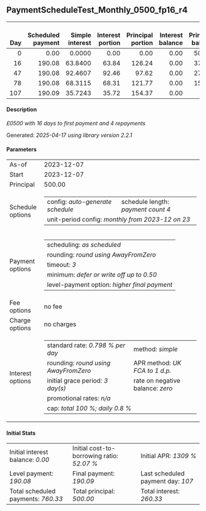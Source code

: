 <h2>PaymentScheduleTest_Monthly_0500_fp16_r4</h2>
<table>
    <thead style="vertical-align: bottom;">
        <th style="text-align: right;">Day</th>
        <th style="text-align: right;">Scheduled payment</th>
        <th style="text-align: right;">Simple interest</th>
        <th style="text-align: right;">Interest portion</th>
        <th style="text-align: right;">Principal portion</th>
        <th style="text-align: right;">Interest balance</th>
        <th style="text-align: right;">Principal balance</th>
        <th style="text-align: right;">Total simple interest</th>
        <th style="text-align: right;">Total interest</th>
        <th style="text-align: right;">Total principal</th>
    </thead>
    <tr style="text-align: right;">
        <td class="ci00">0</td>
        <td class="ci01" style="white-space: nowrap;">0.00</td>
        <td class="ci02">0.0000</td>
        <td class="ci03">0.00</td>
        <td class="ci04">0.00</td>
        <td class="ci05">0.00</td>
        <td class="ci06">500.00</td>
        <td class="ci07">0.0000</td>
        <td class="ci08">0.00</td>
        <td class="ci09">0.00</td>
    </tr>
    <tr style="text-align: right;">
        <td class="ci00">16</td>
        <td class="ci01" style="white-space: nowrap;">190.08</td>
        <td class="ci02">63.8400</td>
        <td class="ci03">63.84</td>
        <td class="ci04">126.24</td>
        <td class="ci05">0.00</td>
        <td class="ci06">373.76</td>
        <td class="ci07">63.8400</td>
        <td class="ci08">63.84</td>
        <td class="ci09">126.24</td>
    </tr>
    <tr style="text-align: right;">
        <td class="ci00">47</td>
        <td class="ci01" style="white-space: nowrap;">190.08</td>
        <td class="ci02">92.4607</td>
        <td class="ci03">92.46</td>
        <td class="ci04">97.62</td>
        <td class="ci05">0.00</td>
        <td class="ci06">276.14</td>
        <td class="ci07">156.3007</td>
        <td class="ci08">156.30</td>
        <td class="ci09">223.86</td>
    </tr>
    <tr style="text-align: right;">
        <td class="ci00">78</td>
        <td class="ci01" style="white-space: nowrap;">190.08</td>
        <td class="ci02">68.3115</td>
        <td class="ci03">68.31</td>
        <td class="ci04">121.77</td>
        <td class="ci05">0.00</td>
        <td class="ci06">154.37</td>
        <td class="ci07">224.6123</td>
        <td class="ci08">224.61</td>
        <td class="ci09">345.63</td>
    </tr>
    <tr style="text-align: right;">
        <td class="ci00">107</td>
        <td class="ci01" style="white-space: nowrap;">190.09</td>
        <td class="ci02">35.7243</td>
        <td class="ci03">35.72</td>
        <td class="ci04">154.37</td>
        <td class="ci05">0.00</td>
        <td class="ci06">0.00</td>
        <td class="ci07">260.3366</td>
        <td class="ci08">260.33</td>
        <td class="ci09">500.00</td>
    </tr>
</table>
<h4>Description</h4>
<p><i>£0500 with 16 days to first payment and 4 repayments</i></p>
<p>Generated: <i>2025-04-17 using library version 2.2.1</i></p>
<h4>Parameters</h4>
<table>
    <tr>
        <td>As-of</td>
        <td>2023-12-07</td>
    </tr>
    <tr>
        <td>Start</td>
        <td>2023-12-07</td>
    </tr>
    <tr>
        <td>Principal</td>
        <td>500.00</td>
    </tr>
    <tr>
        <td>Schedule options</td>
        <td>
            <table>
                <tr>
                    <td>config: <i>auto-generate schedule</i></td>
                    <td>schedule length: <i><i>payment count</i> 4</i></td>
                </tr>
                <tr>
                    <td colspan="2" style="white-space: nowrap;">unit-period config: <i>monthly from 2023-12 on 23</i></td>
                </tr>
            </table>
        </td>
    </tr>
    <tr>
        <td>Payment options</td>
        <td>
            <table>
                <tr>
                    <td>scheduling: <i>as scheduled</i></td>
                </tr>
                <tr>
                    <td>rounding: <i>round using AwayFromZero</i></td>
                </tr>
                <tr>
                    <td>timeout: <i>3</i></td>
                </tr>
                <tr>
                    <td>minimum: <i>defer&nbsp;or&nbsp;write&nbsp;off&nbsp;up&nbsp;to&nbsp;0.50</i></td>
                </tr>
                <tr>
                    <td>level-payment option: <i>higher&nbsp;final&nbsp;payment</i></td>
                </tr>
            </table>
        </td>
    </tr>
    <tr>
        <td>Fee options</td>
        <td>no fee
        </td>
    </tr>
    <tr>
        <td>Charge options</td>
        <td>no charges
        </td>
    </tr>
    <tr>
        <td>Interest options</td>
        <td>
            <table>
                <tr>
                    <td>standard rate: <i>0.798 % per day</i></td>
                    <td>method: <i>simple</i></td>
                </tr>
                <tr>
                    <td>rounding: <i>round using AwayFromZero</i></td>
                    <td>APR method: <i>UK FCA to 1 d.p.</i></td>
                </tr>
                <tr>
                    <td>initial grace period: <i>3 day(s)</i></td>
                    <td>rate on negative balance: <i>zero</i></td>
                </tr>
                <tr>
                    <td colspan="2">promotional rates: <i><i>n/a</i></i></td>
                </tr>
                <tr>
                    <td colspan="2">cap: <i>total 100 %; daily 0.8 %</td>
                </tr>
            </table>
        </td>
    </tr>
</table>
<h4>Initial Stats</h4>
<table>
    <tr>
        <td>Initial interest balance: <i>0.00</i></td>
        <td>Initial cost-to-borrowing ratio: <i>52.07 %</i></td>
        <td>Initial APR: <i>1309 %</i></td>
    </tr>
    <tr>
        <td>Level payment: <i>190.08</i></td>
        <td>Final payment: <i>190.09</i></td>
        <td>Last scheduled payment day: <i>107</i></td>
    </tr>
    <tr>
        <td>Total scheduled payments: <i>760.33</i></td>
        <td>Total principal: <i>500.00</i></td>
        <td>Total interest: <i>260.33</i></td>
    </tr>
</table>
